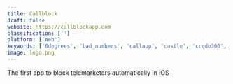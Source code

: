```yaml
---
title: Callblock
draft: false 
website: https://callblockapp.com
classification: ['']
platform: ['Web']
keywords: ['6degrees', 'bad_numbers', 'callapp', 'castle', 'credo360', 'crypton.sh_-_sms', 'droplr', 'hiya', 'kyte', 'myhumans', 'nextcaller', 'opencnam', 'phone_validation_add-on', 'phoneprivacy', 'plino', 'pulse_secure', 'truecaller', 'whoapp', 'whoscall', 'stonewall_call_blocker']
image: logo.png
---
```

The first app to block telemarketers automatically in iOS
